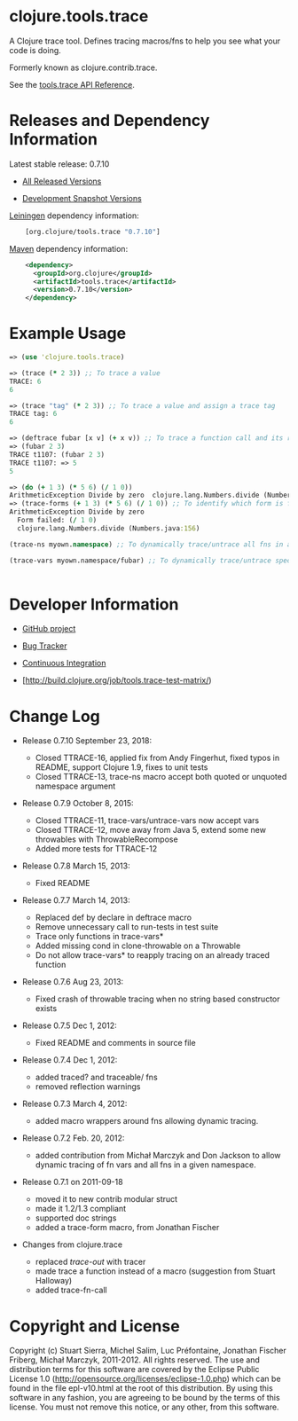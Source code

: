 clojure.tools.trace
========================================

A Clojure trace tool. Defines tracing macros/fns to help you see what your code is doing.

Formerly known as clojure.contrib.trace.

See the [tools.trace API Reference](http://clojure.github.io/tools.trace/).


Releases and Dependency Information
========================================

Latest stable release: 0.7.10

* [All Released Versions](http://search.maven.org/#search|ga|1|g%3A%22org.clojure%22%20AND%20a%3A%22tools.trace%22)

* [Development Snapshot Versions](https://oss.sonatype.org/index.html#nexus-search;gav~org.clojure~tools.trace~~~)

[Leiningen](https://github.com/technomancy/leiningen) dependency information:

```clojure
    [org.clojure/tools.trace "0.7.10"]
```
    
[Maven](http://maven.apache.org/) dependency information:
```xml
    <dependency>
      <groupId>org.clojure</groupId>
      <artifactId>tools.trace</artifactId>
      <version>0.7.10</version>
    </dependency>
```



Example Usage
========================================
```clojure
=> (use 'clojure.tools.trace)

=> (trace (* 2 3)) ;; To trace a value
TRACE: 6
6

=> (trace "tag" (* 2 3)) ;; To trace a value and assign a trace tag
TRACE tag: 6
6

=> (deftrace fubar [x v] (+ x v)) ;; To trace a function call and its return value
=> (fubar 2 3)
TRACE t1107: (fubar 2 3)
TRACE t1107: => 5
5

=> (do (+ 1 3) (* 5 6) (/ 1 0))
ArithmeticException Divide by zero  clojure.lang.Numbers.divide (Numbers.java:156)
=> (trace-forms (+ 1 3) (* 5 6) (/ 1 0)) ;; To identify which form is failing
ArithmeticException Divide by zero
  Form failed: (/ 1 0)
  clojure.lang.Numbers.divide (Numbers.java:156)

(trace-ns myown.namespace) ;; To dynamically trace/untrace all fns in a name space (untrace-ns myown.namespace)

(trace-vars myown.namespace/fubar) ;; To dynamically trace/untrace specific fns (untrace-vars myown.namespace/fubar)
 
```



Developer Information
========================================

* [GitHub project](https://github.com/clojure/tools.trace)

* [Bug Tracker](http://dev.clojure.org/jira/browse/TTRACE)

* [Continuous Integration](http://build.clojure.org/job/tools.trace/)

* [http://build.clojure.org/job/tools.trace-test-matrix/)



Change Log
====================
* Release 0.7.10 September 23, 2018:
  * Closed TTRACE-16, applied fix from Andy Fingerhut, fixed typos in README, support Clojure 1.9, fixes to unit tests
  * Closed TTRACE-13, trace-ns macro accept both quoted or unquoted namespace argument
  
* Release 0.7.9 October 8, 2015:
  * Closed TTRACE-11, trace-vars/untrace-vars now accept vars
  * Closed TTRACE-12, move away from Java 5, extend some new throwables with ThrowableRecompose  
  * Added more tests for TTRACE-12

* Release 0.7.8 March 15, 2013:
  * Fixed README

* Release 0.7.7 March 14, 2013:
  * Replaced def by declare in deftrace macro
  * Remove unnecessary call to run-tests in test suite
  * Trace only functions in trace-vars*
  * Added missing cond in clone-throwable on a Throwable
  * Do not allow trace-vars* to reapply tracing on an already traced function

* Release 0.7.6 Aug 23, 2013:
  * Fixed crash of throwable tracing when no string based constructor exists

* Release 0.7.5 Dec 1, 2012:
  * Fixed README and comments in source file

* Release 0.7.4 Dec 1, 2012:
  * added traced? and traceable/ fns
  * removed reflection warnings
  
* Release 0.7.3 March 4, 2012:
  * added macro wrappers around fns allowing dynamic tracing.

* Release 0.7.2 Feb. 20, 2012:
  * added contribution from Michał Marczyk and Don Jackson to allow dynamic tracing of fn vars and all fns in a given namespace.
  
* Release 0.7.1 on 2011-09-18
  * moved it to new contrib modular struct
  * made it 1.2/1.3 compliant
  * supported doc strings
  * added a trace-form macro, from Jonathan Fischer
  
* Changes from clojure.trace
  * replaced *trace-out* with tracer
  * made trace a function instead of a macro (suggestion from Stuart Halloway)
  * added trace-fn-call



Copyright and License
========================================

Copyright (c) Stuart Sierra, Michel Salim, Luc Préfontaine, Jonathan Fischer Friberg, Michał Marczyk, 2011-2012.
All rights reserved.
The use and distribution terms for this software are covered by the Eclipse Public
License 1.0 (http://opensource.org/licenses/eclipse-1.0.php) which can
be found in the file epl-v10.html at the root of this distribution.
By using this software in any fashion, you are agreeing to be bound by
the terms of this license.  You must not remove this notice, or any
other, from this software.

